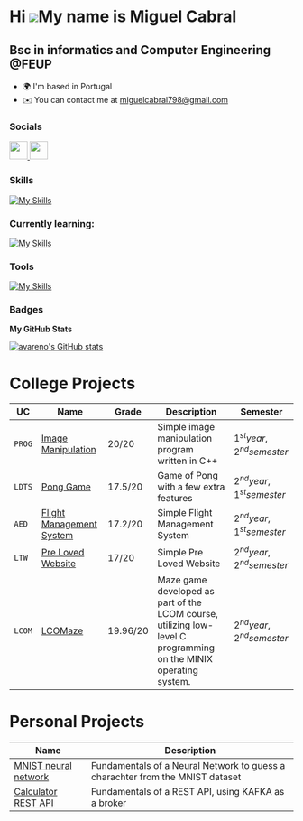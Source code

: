 Hi ![](https://user-images.githubusercontent.com/18350557/176309783-0785949b-9127-417c-8b55-ab5a4333674e.gif)My name is Miguel Cabral
=====================================================================================================================================

Bsc in informatics and Computer Engineering @FEUP
-------------------------------------------------

*   🌍  I'm based in Portugal
*   ✉️  You can contact me at [miguelcabral798@gmail.com](mailto:miguelcabral798@gmail.com)

### Socials<p align="left"> <a href="https://www.github.com/avareno" target="_blank" rel="noreferrer"> <picture> <source media="(prefers-color-scheme: dark)" srcset="https://raw.githubusercontent.com/danielcranney/readme-generator/main/public/icons/socials/github-dark.svg" /> <source media="(prefers-color-scheme: light)" srcset="https://raw.githubusercontent.com/danielcranney/readme-generator/main/public/icons/socials/github.svg" /> <img src="https://raw.githubusercontent.com/danielcranney/readme-generator/main/public/icons/socials/github.svg" width="32" height="32" /> </picture> </a> <a href="https://www.linkedin.com/in/miguel-pascoal-cabral798" target="_blank" rel="noreferrer"> <picture> <source media="(prefers-color-scheme: dark)" srcset="https://raw.githubusercontent.com/danielcranney/readme-generator/main/public/icons/socials/linkedin-dark.svg" /> <source media="(prefers-color-scheme: light)" srcset="https://raw.githubusercontent.com/danielcranney/readme-generator/main/public/icons/socials/linkedin.svg" /> <img src="https://raw.githubusercontent.com/danielcranney/readme-generator/main/public/icons/socials/linkedin.svg" width="32" height="32" /> </picture> </a></p>

### Skills
[![My Skills](https://skillicons.dev/icons?i=cpp,python,js,html,css,git,linux,sqlite,postgres,php,java,laravel,flutter,dart)](https://skillicons.dev)

### Currently learning:

[![My Skills](https://skillicons.dev/icons?i=docker,rust,tensorflow,pytorch,tauri,langchain)](https://skillicons.dev)

### Tools

[![My Skills](https://skillicons.dev/icons?i=obsidian,neovim)](https://skillicons.dev)


### Badges

<b>My GitHub Stats</b>

<a href="http://www.github.com/avareno"><img src="https://github-readme-stats.vercel.app/api?username=avareno&show_icons=true&hide=&count_private=true&title_color=0891b2&text_color=ffffff&icon_color=0891b2&bg_color=1c1917&hide_border=true&show_icons=true" alt="avareno's GitHub stats" /></a>


<h1>College Projects</h1>

| UC | Name | Grade | Description | Semester |
| --- | --- | --- | --- | --- |
| `PROG` | <a href = "https://github.com/HenriqueSFernandes/Image-Manipulation-Prog"> Image Manipulation</a> | $20/20$ | Simple image manipulation program written in C++ | $1^{st} year, 2^{nd} semester$ |
| `LDTS` | <a href = "https://github.com/avareno/Pong"> Pong Game</a> | $17.5/20$ | Game of Pong with a few extra features | $2^{nd} year, 1^{st} semester$ |
| `AED` | <a href = "https://github.com/avareno/Flight-Management-System"> Flight Management System</a> | $17.2/20$ | Simple Flight Management System | $2^{nd} year, 1^{st} semester$ |
| `LTW` | <a href = "https://github.com/avareno/pre-loved-site"> Pre Loved Website</a>| $17/20$ | Simple Pre Loved Website | $2^{nd} year, 2^{nd} semester$ |
| `LCOM` | <a href = "https://github.com/avareno/LCOMAZE"> LCOMaze</a>| $19.96/20$ | Maze game developed as part of the LCOM course, utilizing low-level C programming on the MINIX operating system. | $2^{nd} year, 2^{nd} semester$ |


<h1>Personal Projects</h1>

| Name | Description |
| --- | --- |
| <a href = "https://github.com/avareno/AI-MNIST-Dataset"> MNIST neural network </a> | Fundamentals of a Neural Network to guess a charachter from the MNIST dataset |
| <a href = "https://github.com/avareno/calcAPI"> Calculator REST API </a> | Fundamentals of a REST API, using KAFKA as a broker |

